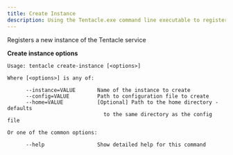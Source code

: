 ```yaml
---
title: Create Instance
description: Using the Tentacle.exe command line executable to register a new instance of the Tentacle service.
---
```


Registers a new instance of the Tentacle service

**Create instance options**

```text
Usage: tentacle create-instance [<options>]

Where [<options>] is any of:

      --instance=VALUE       Name of the instance to create
      --config=VALUE         Path to configuration file to create
      --home=VALUE           [Optional] Path to the home directory - defaults
                               to the same directory as the config file

Or one of the common options:

      --help                 Show detailed help for this command
```

